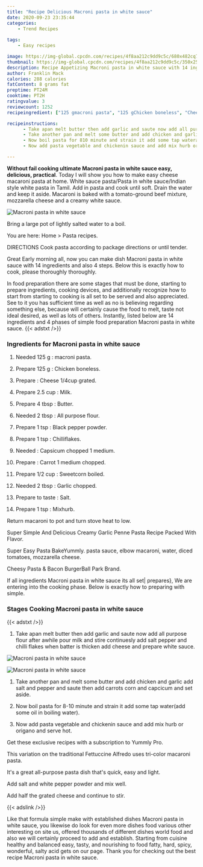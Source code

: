```yaml
---
title: "Recipe Delicious Macroni pasta in white sauce"
date: 2020-09-23 23:35:44
categories:
    - Trend Recipes
    
tags:
    - Easy recipes

image: https://img-global.cpcdn.com/recipes/4f8aa212c9dd9c5c/680x482cq70/macroni-pasta-in-white-sauce-recipe-main-photo.jpg
thumbnail: https://img-global.cpcdn.com/recipes/4f8aa212c9dd9c5c/350x250cq70/macroni-pasta-in-white-sauce-recipe-main-photo.jpg
description: Recipe Appetizing Macroni pasta in white sauce with 14 ingredients and 4 stages of easy cooking.
author: Franklin Mack
calories: 288 calories
fatContent: 8 grams fat
preptime: PT24M
cooktime: PT2H
ratingvalue: 3
reviewcount: 1252
recipeingredient: ["125 gmacroni pasta", "125 gChicken boneless", "Cheese 14cup grated", "2.5 cupMilk", "4 tbspButter", "2 tbspAll purpose flour", "1 tspBlack pepper powder", "1 tspChilliflakes", "Capsicum chopped 1 medium", "Carrot 1 medium chopped", "1/2 cupSweetcorn boiled", "2 tbspGarlic chopped", "to tasteSalt", "1 tspMixhurb"]

recipeinstructions: 
      - Take apan melt butter then add garlic and saute now add all purpose flour after awhile pour milk and stire continuesly add salt pepper and chilli flakes when batter is thicken add cheese and prepare white sauce 
      - Take another pan and melt some butter and add chicken and garlic add salt and pepper and saute then add carrots corn and capcicum and set aside 
      - Now boil pasta for 810 minute and strain it add some tap wateradd some oil in boiling water 
      - Now add pasta vegetable and chickenin sauce and add mix hurb or origano and serve hot

---
```




**Without fail cooking ultimate Macroni pasta in white sauce easy, delicious, practical**. Today I will show you how to make easy cheese macaroni pasta at home. White sauce pasta/Pasta in white sauce/Indian style white pasta in Tamil. Add in pasta and cook until soft. Drain the water and keep it aside. Macaroni is baked with a tomato-ground beef mixture, mozzarella cheese and a creamy white sauce.


![Macroni pasta in white sauce](https://img-global.cpcdn.com/recipes/4f8aa212c9dd9c5c/680x482cq70/macroni-pasta-in-white-sauce-recipe-main-photo.jpg "Macroni pasta in white sauce")



Bring a large pot of lightly salted water to a boil.

You are here: Home &gt; Pasta recipes.

DIRECTIONS Cook pasta according to package directions or until tender.


Great Early morning all, now you can make dish Macroni pasta in white sauce with 14 ingredients and also 4 steps. Below this is exactly how to cook, please thoroughly thoroughly.

In food preparation there are some stages that must be done, starting to prepare ingredients, cooking devices, and additionally recognize how to start from starting to cooking is all set to be served and also appreciated. See to it you has sufficient time as well as no is believing regarding something else, because will certainly cause the food to melt, taste not ideal desired, as well as lots of others. Instantly, listed below are 14 ingredients and 4 phases of simple food preparation Macroni pasta in white sauce.
{{< adstxt />}}

### Ingredients for Macroni pasta in white sauce


1. Needed 125 g : macroni pasta.

1. Prepare 125 g : Chicken boneless.

1. Prepare  : Cheese 1/4cup grated.

1. Prepare 2.5 cup : Milk.

1. Prepare 4 tbsp : Butter.

1. Needed 2 tbsp : All purpose flour.

1. Prepare 1 tsp : Black pepper powder.

1. Prepare 1 tsp : Chilliflakes.

1. Needed  : Capsicum chopped 1 medium.

1. Prepare  : Carrot 1 medium chopped.

1. Prepare 1/2 cup : Sweetcorn boiled.

1. Needed 2 tbsp : Garlic chopped.

1. Prepare to taste : Salt.

1. Prepare 1 tsp : Mixhurb.


Return macaroni to pot and turn stove heat to low.

Super Simple And Delicious Creamy Garlic Penne Pasta Recipe Packed With Flavor.

Super Easy Pasta BakeYummly. pasta sauce, elbow macaroni, water, diced tomatoes, mozzarella cheese.

Cheesy Pasta &amp; Bacon BurgerBall Park Brand.


If all ingredients Macroni pasta in white sauce its all set| prepares}, We are entering into the cooking phase. Below is exactly how to preparing with simple.

### Stages Cooking Macroni pasta in white sauce

{{< adstxt />}}


1. Take apan melt butter then add garlic and saute now add all purpose flour after awhile pour milk and stire continuesly add salt pepper and chilli flakes when batter is thicken add cheese and prepare white sauce.



![Macroni pasta in white sauce](https://img-global.cpcdn.com/steps/72d981d6a9801732/160x128cq70/macroni-pasta-in-white-sauce-recipe-step-1-photo.jpg" "Macroni pasta in white sauce")

![Macroni pasta in white sauce](https://img-global.cpcdn.com/steps/b2495f5783a94da4/160x128cq70/macroni-pasta-in-white-sauce-recipe-step-1-photo.jpg" "Macroni pasta in white sauce")



1. Take another pan and melt some butter and add chicken and garlic add salt and pepper and saute then add carrots corn and capcicum and set aside.



1. Now boil pasta for 8-10 minute and strain it add some tap water(add some oil in boiling water).



1. Now add pasta vegetable and chickenin sauce and add mix hurb or origano and serve hot.




Get these exclusive recipes with a subscription to Yummly Pro.

This variation on the traditional Fettuccine Alfredo uses tri-color macaroni pasta.

It&#39;s a great all-purpose pasta dish that&#39;s quick, easy and light.

Add salt and white pepper powder and mix well.

Add half the grated cheese and continue to stir.


{{< adslink />}}

Like that formula simple make with established dishes Macroni pasta in white sauce, you likewise do look for even more dishes food various other interesting on site us, offered thousands of different dishes world food and also we will certainly proceed to add and establish. Starting from cuisine healthy and balanced easy, tasty, and nourishing to food fatty, hard, spicy, wonderful, salty acid gets on our page. Thank you for checking out the best recipe Macroni pasta in white sauce.
